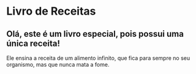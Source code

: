 # Livro de Receitas

## Olá, este é um livro especial, pois possui uma única receita!





Ele ensina a receita de um alimento infinito, que fica para sempre no seu organismo, mas que nunca mata a fome.

